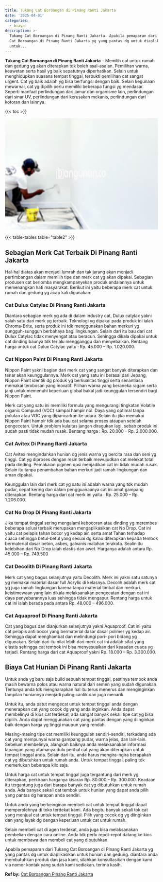 ```yaml
---
title: Tukang Cat Boroangan di Pinang Ranti Jakarta
date: '2025-04-01'
categories:
  - biaya
description: >-
  Tukang Cat Boroangan di Pinang Ranti Jakarta. Apabila pemaparan dari Tukang
  Cat Boroangan di Pinang Ranti Jakarta yg yang pantas dg untuk diaplikasikan
  untuk...
---
```


**Tukang Cat Boroangan di Pinang Ranti Jakarta** – Memilih cat untuk rumah dan gedung yg akan diterapkan tdk boleh asal-asalan. Pemilihan warna, keawetan serta hasil yg baik sepatutnya diperhatikan. Selain untuk menghidupkan suasana tempat tinggal, terbukti pemilihan cat sangat urgent. Cat yg baik adalah yg bisa berfungsi dengan baik. Selain kegunaan mewarnai, cat yg dipilih perlu memiliki beberapa fungsi yg mendasar. Seperti manfaat perlindungan dari jamur dan organisme lain, perlindungan dari sinar UV, perlindungan dari kerusakan mekanis, perlindungan dari kotoran dan lainnya.

{{< toc >}}

![Tukang Cat Boroangan di Pinang Ranti Jakarta](/images/jasa-cat-murah41.png)

{{< table-tables table="table2" >}}

## Sebagian Merk Cat Terbaik Di Pinang Ranti Jakarta

Hal-hal diatas akan menjadi lumrah dan tak jarang akan menjadi pertimbangan dalam memilih tipe dan merk cat yg akan dipakai. Sebagian produsen cat berlomba mengkampanyekan produk andalannya untuk memenangkan hati masyarakat. Berikut ini yaitu beberapa merk cat untuk rumah dan gedung yg acap kali digunakan:

### Cat Dulux Catylac Di Pinang Ranti Jakarta

Diantara sebagian merk yg ada di dalam industry cat, Dulux catylax yakni salah satu dari merk yg terbaik. Teknologi yg dipakai pada produk ini ialah Chroma-Brite, serta produk ini tdk menggunakan bahan merkuri yg sungguh-sungguh berbahaya bagi lingkungan. Selain dari itu bau dari cat Dulux Catylac tidak menyengat atau beracun. Sehingga dikala dipakai untuk cat dinding baunya tdk terlalu mengganggu dan menyebalkan. Rentang harga untuk cat Dulux Catylac yaitu : Rp. 45.000 – Rp. 1.020.000.

### Cat Nippon Paint Di Pinang Ranti Jakarta

Nippon Paint yakni bagian dari merk cat yang sangat banyak diterapkan dan tenar akan keunggulannya. Merk cat yang satu ini berasal dari Jepang, Nippon Paint identik dg produk yg berkualitas tinggi serta senantiasa memakai terobosan yang inovatif. Pilihan warna yang beraneka ragam serta janji untuk memenuhi keperluan global bakal jadi keunggulan tersendiri bagi Nippon Paint.

Merk cat yang satu ini memiliki formula yang mengurangi tingkatan Volatile organic Compund (VOC) sampai hampir nol. Daya yang optimal tanpa polutan atau VOC yang dipancarkan ke udara. Selain itu jika memakai Nippon Paint hampir tdk ada bau cat selama proses ataupun setelah pengecetan. Untuk problem kulaitas jangan diragukan lagi, sebab produk ini sudah pasti tidak mudah rusak. Bentang harga : Rp. 20.000 – Rp. 2.000.000.

### Cat Avitex Di Pinang Ranti Jakarta

Cat Avitex mengindahkan hunian dg jenis warna yg bercita rasa dan seni yg tinggi. Cat yg diproses dengan resin terbaik mewujudkan cat melekat total pada dinding. Pemakaian pigmen opsi menjadikan cat ini tidak mudah rusak. Selain itu tanpa penambahan bahan merkuri jadi ramah lingkungan dan aman dipakai.

Keunggulan lain dari merk cat yg satu ini adalah warna yang tdk mudah pudar, cepat kering dan dalam pengguanaanya cat ini amat gampang diterapkan. Rentang harga dari cat merk ini yaitu : Rp. 25.000 – Rp. 1.206.000.

### Cat No Drop Di Pinang Ranti Jakarta

Jika tempat tinggal sering mengalami kebocoran atau dinding yg merembes beberapa solusi terbaik merupakan mengaplikasikan cat No Drop. Cat ini yaitu cat pelapis tahan bocor yg kedap air, serta amat Tahan terhadap cuaca sehingga betul-betul yang sesuai dg kalau diterapkan kepada tembok bermaterial dasar beton, asbes, galvanis malahan terakota. Sealin itu kelebihan dari No Drop ialah elastis dan awet. Harganya adalah antara Rp. 45.000 – Rp. 749.500

### Cat Decolith Di Pinang Ranti Jakarta

Merk cat yang bagus selanjutnya yaitu Decolith. Merk ini yakni satu satunya yg memakai material dasar full Acrylic di kelasnya. Decolih adalah merk cat yg juga ramah lingkungan karena tanpa material timbal dan merkuri. keistimewaan yang lain dikala melaksanakan pengecatan dengan cat ini daya penyebarannya luas sehingga tidak mengapur. Rentang harga untuk cat ini ialah berada pada antara Rp. 48.000 – 496.000.

### Cat Aquaproof Di Pinang Ranti Jakarta

Cat yang bagus dan dianjurkan selanjutnya yakni Aquaproof. Cat ini yaitu cat pelapis anti bocor yang bermaterial dasar dasar polimer yg kedap air. Sehingga dapat menghambat dan melindungi pori- pori bidang yg digunakan. Selain dari itu nilai lebih dari merk cat ini adalah sifat yang elastis sehingga cat tembok ini bisa menyesuaikan dari keaadan cuaca yg terjadi. Rentang harga dari cat Aquaproof yakni Rp. 18.000 – Rp. 3.300.000.

## Biaya Cat Hunian Di Pinang Ranti Jakarta

Untuk anda yg baru saja build sebuah tempat tinggal, pastinya tembok anda masih bewarna polos atau warna natural dari semen yang sudah digunakan. Tentunya anda tdk mengharapkan hal itu terus menerus dan menginginkan tampilan huniannya menjadi paling cantik dan juga menarik.

Untuk itu, anda patut mengecat untuk tempat tinggal anda dengan menerapkan cat yang cocok dg yang anda inginkan. Anda dapat membelinya di kios cat terdekat, ada sangat banyak sekali tipe cat yg bisa dipilih. Anda dapat menggunakan cat yang pantas dengan yang diinginkan baik dengan harga yg tinggi maupun yang rendah.

Masing-masing tipe cat memiliki keunggulan sendiri-sendiri, terkadang ada cat yang mempunyai warna gampang pudar, warna jelas, dan lain-lain. Sebelum membelinya, alangkah baiknya anda melaksanakan informasi lapangan yang utamanya dulu perihal cat yang akan diterapkan untuk tempat tinggal anda. Selain dari itu, anda harus mengira-ngira berapakah cat yg dibutuhkan untuk rumah anda. Untuk tempat tinggal, paling tdk memerlukan beberapa kilo saja.

Untuk harga cat untuk tempat tinggal juga tergantung dari merk yg diterapkan, perkiraan harganya kisaran Rp. 80.000 – Rp. 300.000. Keadaan itu tergantung juga dari barapa banyak cat yg dibutuhkan untuk rumah anda. Ada banyak sekali cat tembok untuk hunian yang dapat anda pilih yang pantas dg harapan anda sendiri.

Untuk anda yang berkeinginan membeli cat untuk tempat tinggal dapat memperolehnya di toko terdekat kami. Ada begitu banyak sekali tok cat yang menjual cat untuk tempat tinggal. Pilih yang cocok dg yg diinginkan dan yang layak dg dengan keperluan untuk cat untuk rumah.

Selain membeli cat di agen terdekat, anda juga bisa melaksanakan pembelian dengan cara online. Anda tdk perlu repot-repot datang ke kios untuk membawa dan membeli cat yang dibutuhkan.

Apabila pemaparan dari Tukang Cat Boroangan di Pinang Ranti Jakarta yg yang pantas dg untuk diaplikasikan untuk hunian dan gedung. diantara anda membutuhkan produk dan jasa kami, silahkan konsultasikan dengan kami via nomor kontak yang sudah kami sediakan. terima kasih.

**Ref by:** [Cat Boroangan Pinang Ranti Jakarta](https://id.wikipedia.org/wiki/Cat)
